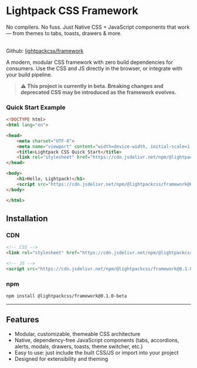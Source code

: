 # Lightpack CSS Framework

<div class="mt-5 mb-5 fs-sm">
No compilers. No fuss. Just Native CSS + JavaScript components that work — from themes to tabs, toasts, drawers & more. <br><br>

Github: [lightpackcss/framework](https://github.com/lightpackcss/framework) 
</div>


A modern, modular CSS framework with zero build dependencies for consumers. Use the CSS and JS directly in the browser, or integrate with your build pipeline.

> **⚠️ This project is currently in beta. Breaking changes and deprecated CSS may be introduced as the framework evolves.**

### Quick Start Example

```html
<!DOCTYPE html>
<html lang="en">

<head>
    <meta charset="UTF-8">
    <meta name="viewport" content="width=device-width, initial-scale=1.0">
    <title>Lightpack CSS Quick Start</title>
    <link rel="stylesheet" href="https://cdn.jsdelivr.net/npm/@lightpackcss/framework@0.1.0-beta/dist/lightpack.min.css">
</head>

<body>
    <h1>Hello, Lightpack!</h1>
    <script src="https://cdn.jsdelivr.net/npm/@lightpackcss/framework@0.1.0-beta/dist/lightpack.min.js"></script>
</body>

</html>
```

## Installation

### CDN
```html
<!-- CSS -->
<link rel="stylesheet" href="https://cdn.jsdelivr.net/npm/@lightpackcss/framework@0.1.0-beta/dist/lightpack.min.css">

<!-- JS -->
<script src="https://cdn.jsdelivr.net/npm/@lightpackcss/framework@0.1.0-beta/dist/lightpack.min.js"></script>
```

### npm
```sh
npm install @lightpackcss/framework@0.1.0-beta
```

---

## Features

- Modular, customizable, themeable CSS architecture
- Native, dependency-free JavaScript components (tabs, accordions, alerts, modals, drawers, toasts, theme switcher, etc.)
- Easy to use: just include the built CSS/JS or import into your project
- Designed for extensibility and theming
